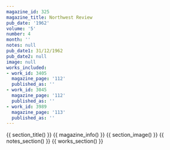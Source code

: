 ```yaml
---
magazine_id: 325
magazine_title: Northwest Review
pub_date: '1962'
volume: '5'
number: 4
month: ''
notes: null
pub_date1: 31/12/1962
pub_date2: null
image: null
works_included:
- work_id: 3405
  magazine_page: '112'
  published_as: ''
- work_id: 3045
  magazine_page: '112'
  published_as: ''
- work_id: 3989
  magazine_page: '113'
  published_as: ''
---
```


{{ section_title() }}
{{ magazine_info() }}
{{ section_image() }}
{{ notes_section() }}
{{ works_section() }}
